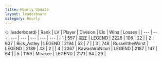 ```yaml
---
title: Hourly Update
layout: leaderboard
category: hourly
---
```


{: .leaderboard}
| Rank | LV | Player | Division | Elo | Wins | Losses |
| --- | --- | --- | --- | --- | --- | --- |
| <span data-change="0">1</span> | 557 | <span title="ID: 407707">電圧</span> | LEGEND | <span data-change="0">2228</span> | <span data-change="0">106</span> | <span data-change="0">22</span> |
| <span data-change="0">2</span> | 637 | <span title="ID: 466583">Rick_Astley</span> | LEGEND | <span data-change="0">2194</span> | <span data-change="0">52</span> | <span data-change="0">7</span> |
| <span data-change="0">3</span> | 748 | <span title="ID: 388751">RusselltheWorst</span> | LEGEND | <span data-change="0">2189</span> | <span data-change="0">43</span> | <span data-change="0">2</span> |
| <span data-change="0">4</span> | 2367 | <span title="ID: 164871">KawashiroNitori</span> | LEGEND | <span data-change="0">2187</span> | <span data-change="0">147</span> | <span data-change="0">64</span> |
| <span data-change="0">5</span> | 1159 | <span title="ID: 416373">Mirakee</span> | LEGEND | <span data-change="0">2171</span> | <span data-change="0">94</span> | <span data-change="0">29</span> |